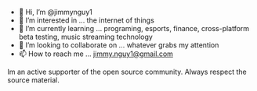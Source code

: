 - 👋 Hi, I’m @jimmynguy1
- 👀 I’m interested in ... the internet of things
- 🌱 I’m currently learning ... programing, esports, finance, cross-platform beta testing, music streaming technology
- 💞️ I’m looking to collaborate on ... whatever grabs my attention
- 📫 How to reach me ... jimmy.nguy1@gmail.com

Im an active supporter of the open source community.
Always respect the source material.

<!---
jimmynguy1/jimmynguy1 is a ✨ special ✨ repository because its `README.md` (this file) appears on your GitHub profile.
You can click the Preview link to take a look at your changes.
--->
